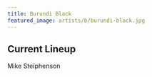 ```yaml
---
title: Burundi Black
featured_image: artists/b/burundi-black.jpg
---
```

## Current Lineup

Mike Steïphenson

